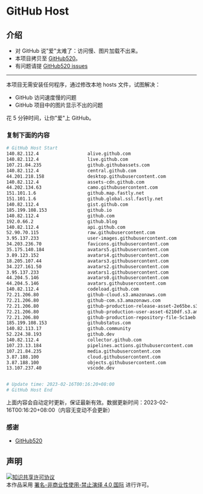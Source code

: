 # GitHub Host
## 介绍
- 对 GitHub 说"爱"太难了：访问慢、图片加载不出来。
- 本项目拷贝至 [GitHub520](https://github.com/521xueweihan/GitHub520)。
- 有问题请提 [GitHub520 issues](https://github.com/521xueweihan/GitHub520/issues/new)

---

本项目无需安装任何程序，通过修改本地 hosts 文件，试图解决：
- GitHub 访问速度慢的问题
- GitHub 项目中的图片显示不出的问题

花 5 分钟时间，让你"爱"上 GitHub。

### 复制下面的内容
```bash
# GitHub Host Start
140.82.112.4                  alive.github.com
140.82.112.4                  live.github.com
107.21.84.235                 github.githubassets.com
140.82.112.4                  central.github.com
44.201.218.158                desktop.githubusercontent.com
140.82.112.4                  assets-cdn.github.com
44.202.134.63                 camo.githubusercontent.com
151.101.1.6                   github.map.fastly.net
151.101.1.6                   github.global.ssl.fastly.net
140.82.112.4                  gist.github.com
185.199.108.153               github.io
140.82.112.4                  github.com
192.0.66.2                    github.blog
140.82.112.4                  api.github.com
52.90.70.115                  raw.githubusercontent.com
3.95.137.233                  user-images.githubusercontent.com
34.203.236.70                 favicons.githubusercontent.com
35.175.140.184                avatars5.githubusercontent.com
3.89.123.152                  avatars4.githubusercontent.com
18.205.107.44                 avatars3.githubusercontent.com
34.227.161.50                 avatars2.githubusercontent.com
3.95.137.233                  avatars1.githubusercontent.com
44.204.5.146                  avatars0.githubusercontent.com
44.204.5.146                  avatars.githubusercontent.com
140.82.112.4                  codeload.github.com
72.21.206.80                  github-cloud.s3.amazonaws.com
72.21.206.80                  github-com.s3.amazonaws.com
72.21.206.80                  github-production-release-asset-2e65be.s3.amazonaws.com
72.21.206.80                  github-production-user-asset-6210df.s3.amazonaws.com
72.21.206.80                  github-production-repository-file-5c1aeb.s3.amazonaws.com
185.199.108.153               githubstatus.com
140.82.113.17                 github.community
52.224.38.193                 github.dev
140.82.112.4                  collector.github.com
107.23.13.184                 pipelines.actions.githubusercontent.com
107.21.84.235                 media.githubusercontent.com
3.87.188.100                  cloud.githubusercontent.com
3.87.188.100                  objects.githubusercontent.com
13.107.237.40                 vscode.dev


# Update time: 2023-02-16T00:16:20+08:00
# GitHub Host End

```
上面内容会自动定时更新，保证最新有效。数据更新时间：2023-02-16T00:16:20+08:00（内容无变动不会更新）

### 感谢

- [GitHub520](https://github.com/521xueweihan/GitHub520)

## 声明
<a rel="license" href="https://creativecommons.org/licenses/by-nc-nd/4.0/deed.zh"><img alt="知识共享许可协议" style="border-width: 0" src="https://licensebuttons.net/l/by-nc-nd/4.0/88x31.png"></a><br>本作品采用 <a rel="license" href="https://creativecommons.org/licenses/by-nc-nd/4.0/deed.zh">署名-非商业性使用-禁止演绎 4.0 国际</a> 进行许可。